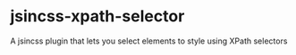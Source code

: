 # jsincss-xpath-selector
A jsincss plugin that lets you select elements to style using XPath selectors
